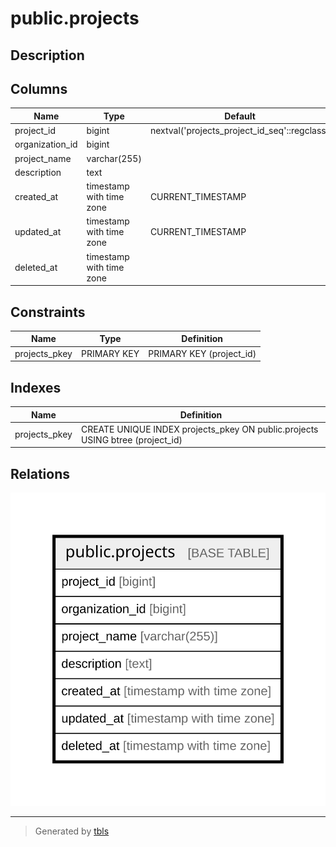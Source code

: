 # public.projects

## Description

## Columns

| Name            | Type                     | Default                                      | Nullable | Children | Parents | Comment |
| --------------- | ------------------------ | -------------------------------------------- | -------- | -------- | ------- | ------- |
| project_id      | bigint                   | nextval('projects_project_id_seq'::regclass) | false    |          |         |         |
| organization_id | bigint                   |                                              | false    |          |         |         |
| project_name    | varchar(255)             |                                              | false    |          |         |         |
| description     | text                     |                                              | true     |          |         |         |
| created_at      | timestamp with time zone | CURRENT_TIMESTAMP                            | false    |          |         |         |
| updated_at      | timestamp with time zone | CURRENT_TIMESTAMP                            | false    |          |         |         |
| deleted_at      | timestamp with time zone |                                              | true     |          |         |         |

## Constraints

| Name          | Type        | Definition               |
| ------------- | ----------- | ------------------------ |
| projects_pkey | PRIMARY KEY | PRIMARY KEY (project_id) |

## Indexes

| Name          | Definition                                                                    |
| ------------- | ----------------------------------------------------------------------------- |
| projects_pkey | CREATE UNIQUE INDEX projects_pkey ON public.projects USING btree (project_id) |

## Relations

![er](public.projects.svg)

---

> Generated by [tbls](https://github.com/k1LoW/tbls)
